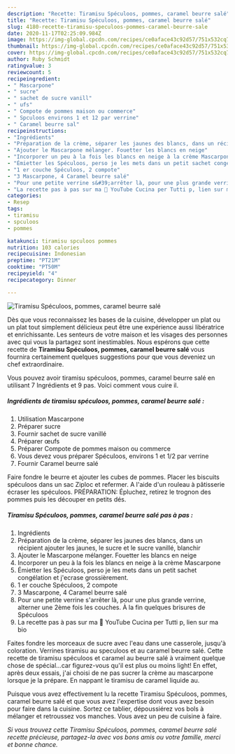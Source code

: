 ```yaml
---
description: "Recette: Tiramisu Spéculoos, pommes, caramel beurre salé"
title: "Recette: Tiramisu Spéculoos, pommes, caramel beurre salé"
slug: 4180-recette-tiramisu-speculoos-pommes-caramel-beurre-sale
date: 2020-11-17T02:25:09.984Z
image: https://img-global.cpcdn.com/recipes/ce0aface43c92d57/751x532cq70/tiramisu-speculoos-pommes-caramel-beurre-sale-photo-principale-de-la-recette.jpg
thumbnail: https://img-global.cpcdn.com/recipes/ce0aface43c92d57/751x532cq70/tiramisu-speculoos-pommes-caramel-beurre-sale-photo-principale-de-la-recette.jpg
cover: https://img-global.cpcdn.com/recipes/ce0aface43c92d57/751x532cq70/tiramisu-speculoos-pommes-caramel-beurre-sale-photo-principale-de-la-recette.jpg
author: Ruby Schmidt
ratingvalue: 3
reviewcount: 5
recipeingredient:
- " Mascarpone"
- " sucre"
- " sachet de sucre vanill"
- " ufs"
- " Compote de pommes maison ou commerce"
- " Spculoos environs 1 et 12 par verrine"
- " Caramel beurre sal"
recipeinstructions:
- "Ingrédients"
- "Préparation de la crème, séparer les jaunes des blancs, dans un récipient ajouter les jaunes, le sucre et le sucre vanillé, blanchir"
- "Ajouter le Mascarpone mélanger. Fouetter les blancs en neige"
- "Incorporer un peu à la fois les blancs en neige à la crème Mascarpone"
- "Émietter les Spéculoos, perso je les mets dans un petit sachet congélation et j&#39;ecrase grossièrement."
- "1 er couche Spéculoos, 2 compote"
- "3 Mascarpone, 4 Caramel beurre salé"
- "Pour une petite verrine s&#39;arrêter là, pour une plus grande verrine, alterner une 2ème fois les couches. À la fin quelques brisures de Spéculoos"
- "La recette pas à pas sur ma 🔗 YouTube Cucina per Tutti p, lien sur ma bio"
categories:
- Resep
tags:
- tiramisu
- spculoos
- pommes

katakunci: tiramisu spculoos pommes 
nutrition: 103 calories
recipecuisine: Indonesian
preptime: "PT21M"
cooktime: "PT50M"
recipeyield: "4"
recipecategory: Dinner

---
```



![Tiramisu Spéculoos, pommes, caramel beurre salé](https://img-global.cpcdn.com/recipes/ce0aface43c92d57/751x532cq70/tiramisu-speculoos-pommes-caramel-beurre-sale-photo-principale-de-la-recette.jpg)

Dès que vous reconnaissez les bases de la cuisine, développer un plat ou un plat tout simplement délicieux peut être une expérience aussi libératrice et enrichissante. Les senteurs de votre maison et les visages des personnes avec qui vous la partagez sont inestimables. Nous espérons que cette recette de <strong> Tiramisu Spéculoos, pommes, caramel beurre salé </strong> vous fournira certainement quelques suggestions pour que vous deveniez un chef extraordinaire.

<!--inarticleads1-->

Vous pouvez avoir tiramisu spéculoos, pommes, caramel beurre salé en utilisant 7 Ingrédients et 9 pas. Voici comment vous cuire il.

##### Ingrédients de tiramisu spéculoos, pommes, caramel beurre salé :

1. Utilisation  Mascarpone
1. Préparer  sucre
1. Fournir  sachet de sucre vanillé
1. Préparer  œufs
1. Préparer  Compote de pommes maison ou commerce
1. Vous devez vous préparer  Spéculoos, environs 1 et 1/2 par verrine
1. Fournir  Caramel beurre salé


Faire fondre le beurre et ajouter les cubes de pommes. Placer les biscuits spéculoos dans un sac Ziploc et refermer. A l&#39;aide d&#39;un rouleau à pâtisserie écraser les spéculoos. PRÉPARATION: Épluchez, retirez le trognon des pommes puis les découper en petits dés. 

<!--inarticleads2-->

##### Tiramisu Spéculoos, pommes, caramel beurre salé pas à pas :

1. Ingrédients
1. Préparation de la crème, séparer les jaunes des blancs, dans un récipient ajouter les jaunes, le sucre et le sucre vanillé, blanchir
1. Ajouter le Mascarpone mélanger. Fouetter les blancs en neige
1. Incorporer un peu à la fois les blancs en neige à la crème Mascarpone
1. Émietter les Spéculoos, perso je les mets dans un petit sachet congélation et j&#39;ecrase grossièrement.
1. 1 er couche Spéculoos, 2 compote
1. 3 Mascarpone, 4 Caramel beurre salé
1. Pour une petite verrine s&#39;arrêter là, pour une plus grande verrine, alterner une 2ème fois les couches. À la fin quelques brisures de Spéculoos
1. La recette pas à pas sur ma 🔗 YouTube Cucina per Tutti p, lien sur ma bio


Faites fondre les morceaux de sucre avec l&#39;eau dans une casserole, jusqu&#39;à coloration. Verrines tiramisu au speculoos et au caramel beurre salé. Cette recette de tiramisu spéculoos et caramel au beurre salé à vraiment quelque chose de spécial…car figurez-vous qu&#39;il est plus ou moins light! En effet, après deux essais, j&#39;ai choisi de ne pas sucrer la crème au mascarpone lorsque je la prépare. En nappant le tiramisu de caramel liquide au. 

<!--inarticleads1-->

<p>
Puisque vous avez effectivement lu la recette Tiramisu Spéculoos, pommes, caramel beurre salé et que vous avez l'expertise dont vous avez besoin pour faire dans la cuisine. Sortez ce tablier, dépoussiérez vos bols à mélanger et retroussez vos manches. Vous avez un peu de cuisine à faire.
</p>

<p>
<i>Si vous trouvez cette Tiramisu Spéculoos, pommes, caramel beurre salé recette précieuse, partagez-la avec vos bons amis ou votre famille, merci et bonne chance.</i>
</p>
